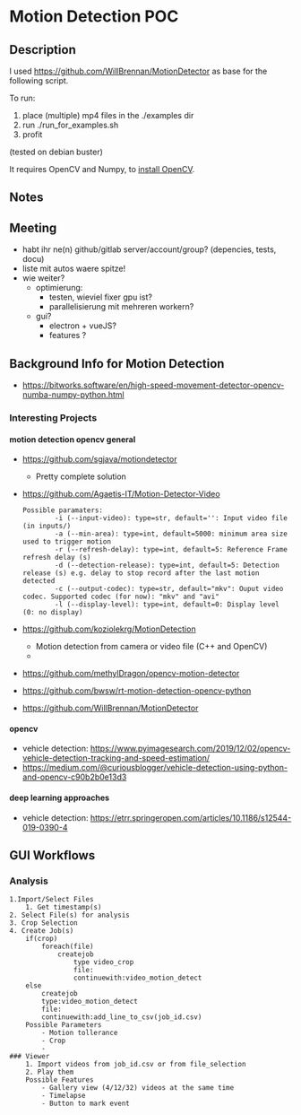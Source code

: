 # Motion Detection POC

## Description
I used https://github.com/WillBrennan/MotionDetector as base for the following script.

To run:

1. place (multiple) mp4 files in the ./examples dir
2. run ./run_for_examples.sh
3. profit

(tested on debian buster)

It requires OpenCV and Numpy, to [install OpenCV](http://docs.opencv.org/doc/tutorials/introduction/linux_install/linux_install.html).

## Notes

## Meeting
 - habt ihr ne(n) github/gitlab server/account/group? (depencies, tests, docu)
 - liste mit autos waere spitze!
 - wie weiter?
   - optimierung:
      - testen, wieviel fixer gpu ist?
      - parallelisierung mit mehreren workern?
   - gui?
      - electron + vueJS?
      - features ?


## Background Info for Motion Detection

- https://bitworks.software/en/high-speed-movement-detector-opencv-numba-numpy-python.html


### Interesting Projects

#### motion detection opencv general
- https://github.com/sgjava/motiondetector
	- Pretty complete solution
- https://github.com/Agaetis-IT/Motion-Detector-Video
	```
	Possible paramaters:		
			-i (--input-video): type=str, default='': Input video file (in inputs/)
			-a (--min-area): type=int, default=5000: minimum area size used to trigger motion
			-r (--refresh-delay): type=int, default=5: Reference Frame refresh delay (s)
			-d (--detection-release): type=int, default=5: Detection release (s) e.g. delay to stop record after the last motion detected
			-c (--output-codec): type=str, default="mkv": Ouput video codec. Supported codec (for now): "mkv" and "avi"
			-l (--display-level): type=int, default=0: Display level (0: no display)
	```
	
- https://github.com/koziolekrg/MotionDetection
	- Motion detection from camera or video file (C++ and OpenCV)
	- 
- https://github.com/methylDragon/opencv-motion-detector
- https://github.com/bwsw/rt-motion-detection-opencv-python
- https://github.com/WillBrennan/MotionDetector

#### opencv 
- vehicle detection: https://www.pyimagesearch.com/2019/12/02/opencv-vehicle-detection-tracking-and-speed-estimation/
- https://medium.com/@curiousblogger/vehicle-detection-using-python-and-opencv-c90b2b0e13d3
#### deep learning approaches
- vehicle detection: https://etrr.springeropen.com/articles/10.1186/s12544-019-0390-4


## GUI Workflows
### Analysis
	1.Import/Select Files
		1. Get timestamp(s)
	2. Select File(s) for analysis
	3. Crop Selection 
	4. Create Job(s)
		if(crop)
			foreach(file)
				createjob
					type video_crop
					file:
					continuewith:video_motion_detect
		else
			createjob
			type:video_motion_detect
			file:
			continuewith:add_line_to_csv(job_id.csv)
		Possible Parameters
			- Motion tollerance
			- Crop
			- 
	### Viewer
		1. Import videos from job_id.csv or from file_selection
		2. Play them
		Possible Features
			- Gallery view (4/12/32) videos at the same time
			- Timelapse
			- Button to mark event
